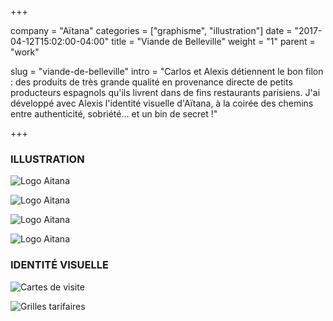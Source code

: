 +++

company = "Aïtana"
categories = ["graphisme", "illustration"]
date = "2017-04-12T15:02:00-04:00"
title = "Viande de Belleville"
weight = "1"
parent = "work"

slug = "viande-de-belleville"
intro = "Carlos et Alexis détiennent le bon filon : des produits de très grande qualité en provenance directe de petits producteurs espagnols qu'ils livrent dans de fins restaurants parisiens. J'ai développé avec Alexis l'identité visuelle d'Aïtana, à la coirée des chemins entre authenticité, sobriété… et un bin de secret !"

+++

### ILLUSTRATION

![Logo Aitana](/img/aitana/aitana_illus_01.jpg)

![Logo Aitana](/img/aitana/aitana_illus_03.jpg)

![Logo Aitana](/img/aitana/aitana_illus_04.jpg)

![Logo Aitana](/img/aitana/aitana_illus_02.jpg)


### IDENTITÉ VISUELLE

![Cartes de visite](/img/aitana/aitana_id_02.jpg)

![Grilles tarifaires](/img/aitana/aitana_id_01.jpg)

